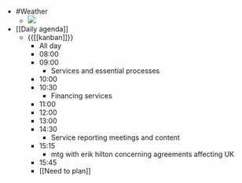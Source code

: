 - #Weather
    - ![](https://firebasestorage.googleapis.com/v0/b/firescript-577a2.appspot.com/o/imgs%2Fapp%2FDavidsroam%2FVjvji18BuD.png?alt=media&token=38c02552-ba0a-4e5a-bf87-3f997388e124)
- [[Daily agenda]]
    - {{[[kanban]]}}
        - All day
        - 08:00
        - 09:00
            - Services and essential processes
        - 10:00
        - 10:30
            - Financing services
        - 11:00
        - 12:00
        - 13:00
        - 14:30
            - Service reporting meetings and content
        - 15:15
            - mtg with erik hilton concerning agreements affecting UK
        - 15:45
        - [[Need to plan]]

